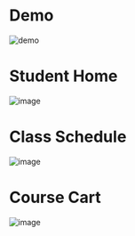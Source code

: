 # Demo
![demo](https://github.com/user-attachments/assets/a84edfdb-4a88-4b6b-9ea8-49b5849165fe)

# Student Home
![image](https://github.com/user-attachments/assets/91a47c1a-a7e5-41a5-8117-fe7b6bf85706)
# Class Schedule
![image](https://github.com/user-attachments/assets/d5c10062-cd31-474a-8392-361699d997a7)
# Course Cart
![image](https://github.com/user-attachments/assets/25e4ed5e-5f71-41b7-917f-f99a235058db)
